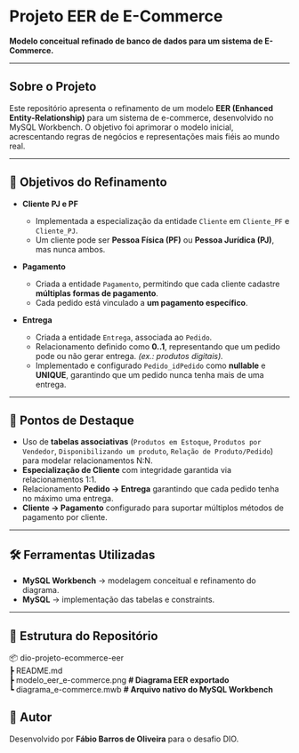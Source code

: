 # Projeto EER de E-Commerce  
**Modelo conceitual refinado de banco de dados para um sistema de E-Commerce.**

---

## Sobre o Projeto
Este repositório apresenta o refinamento de um modelo **EER (Enhanced Entity-Relationship)** para um sistema de e-commerce, desenvolvido no MySQL Workbench. O objetivo foi aprimorar o modelo inicial, acrescentando regras de negócios e representações mais fiéis ao mundo real.

---

## 🎯 Objetivos do Refinamento
- **Cliente PJ e PF**  
  - Implementada a especialização da entidade `Cliente` em `Cliente_PF` e `Cliente_PJ`.  
  - Um cliente pode ser **Pessoa Física (PF)** ou **Pessoa Jurídica (PJ)**, mas nunca ambos.  

- **Pagamento**  
  - Criada a entidade `Pagamento`, permitindo que cada cliente cadastre **múltiplas formas de pagamento**.  
  - Cada pedido está vinculado a **um pagamento específico**.  

- **Entrega**  
  - Criada a entidade `Entrega`, associada ao `Pedido`.  
  - Relacionamento definido como **0..1**, representando que um pedido pode ou não gerar entrega.  *(ex.: produtos digitais).*
  - Implementado e configurado `Pedido_idPedido` como **nullable** e **UNIQUE**, garantindo que um pedido nunca tenha mais de uma entrega.  

---

## 🔑 Pontos de Destaque
- Uso de **tabelas associativas** (`Produtos em Estoque`, `Produtos por Vendedor`, `Disponibilizando um produto`, `Relação de Produto/Pedido`) para modelar relacionamentos N:N.  
- **Especialização de Cliente** com integridade garantida via relacionamentos 1:1.  
- Relacionamento **Pedido → Entrega** garantindo que cada pedido tenha no máximo uma entrega.  
- **Cliente → Pagamento** configurado para suportar múltiplos métodos de pagamento por cliente.  

---

## 🛠️ Ferramentas Utilizadas
- **MySQL Workbench** → modelagem conceitual e refinamento do diagrama.  
- **MySQL** → implementação das tabelas e constraints.  

---

## 📂 Estrutura do Repositório
📦 dio-projeto-ecommerce-eer   
┣ README.md  
┣ modelo_eer_e-commerce.png **# Diagrama EER exportado**   
┗ diagrama_e-commerce.mwb **# Arquivo nativo do MySQL Workbench**  

## 📝 Autor

Desenvolvido por **Fábio Barros de Oliveira** para o desafio DIO.
